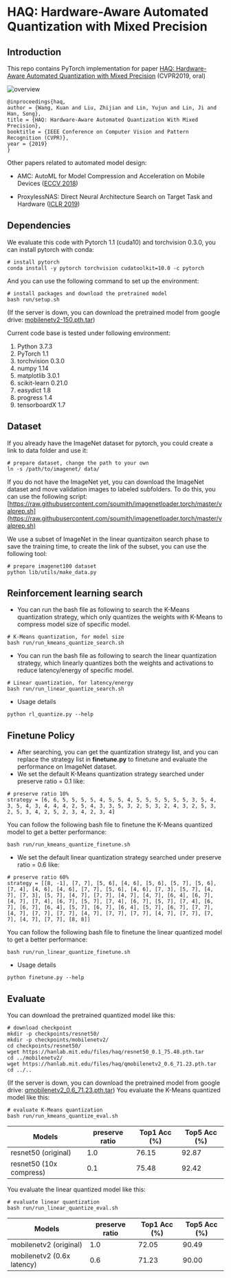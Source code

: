 
# HAQ: Hardware-Aware Automated Quantization with Mixed Precision

## Introduction

This repo contains PyTorch implementation for paper [HAQ: Hardware-Aware Automated Quantization with Mixed Precision](http://openaccess.thecvf.com/content_CVPR_2019/papers/Wang_HAQ_Hardware-Aware_Automated_Quantization_With_Mixed_Precision_CVPR_2019_paper.pdf) (CVPR2019, oral)

![overview](https://hanlab.mit.edu/projects/haq/images/overview.png)

```
@inproceedings{haq,
author = {Wang, Kuan and Liu, Zhijian and Lin, Yujun and Lin, Ji and Han, Song},
title = {HAQ: Hardware-Aware Automated Quantization With Mixed Precision},
booktitle = {IEEE Conference on Computer Vision and Pattern Recognition (CVPR)},
year = {2019}
}
```

Other papers related to automated model design:
- AMC: AutoML for Model Compression and Acceleration on Mobile Devices ([ECCV 2018](https://arxiv.org/abs/1802.03494))

- ProxylessNAS: Direct Neural Architecture Search on Target Task and Hardware ([ICLR 2019](https://arxiv.org/abs/1812.00332))

## Dependencies
We evaluate this code with Pytorch 1.1 (cuda10) and torchvision 0.3.0, you can install pytorch with conda:
```
# install pytorch
conda install -y pytorch torchvision cudatoolkit=10.0 -c pytorch
```
And you can use the following command to set up the environment:
```
# install packages and download the pretrained model
bash run/setup.sh
```
(If the server is down, you can download the pretrained model from google drive: [mobilenetv2-150.pth.tar](https://drive.google.com/open?id=1fZ1gNSzSZTQfJ0dL-bNYULNvZJxp_Y53))

Current code base is tested under following environment:
1. Python         3.7.3
2. PyTorch        1.1
3. torchvision    0.3.0
4. numpy          1.14
5. matplotlib     3.0.1
6. scikit-learn   0.21.0
7. easydict       1.8
8. progress       1.4
9. tensorboardX   1.7

## Dataset
If you already have the ImageNet dataset for pytorch, you could create a link to data folder and use it:
```
# prepare dataset, change the path to your own
ln -s /path/to/imagenet/ data/
```
If you do not have the ImageNet yet, you can download the ImageNet dataset and move validation images to labeled subfolders. To do this, you can use the following script: 
[https://raw.githubusercontent.com/soumith/imagenetloader.torch/master/valprep.sh](https://raw.githubusercontent.com/soumith/imagenetloader.torch/master/valprep.sh)

We use a subset of ImageNet in the linear quantizaiton search phase to save the training time, to create the link of the subset, you can use the following tool:
 ```
# prepare imagenet100 dataset
python lib/utils/make_data.py
```


## Reinforcement learning search
- You can run the bash file as following to search the K-Means quantization strategy, which only quantizes the weights with K-Means to compress model size of specific model.
```
# K-Means quantization, for model size
bash run/run_kmeans_quantize_search.sh
```
- You can run the bash file as following to search the linear quantization strategy, which linearly quantizes both the weights and activations to reduce latency/energy of specific model.
```
# Linear quantization, for latency/energy
bash run/run_linear_quantize_search.sh
```
- Usage details
```
python rl_quantize.py --help
```

## Finetune Policy
- After searching, you can get the quantization strategy list, and you can replace the strategy list in **finetune.py** to finetune and evaluate the performance on ImageNet dataset.
- We set the default K-Means quantization strategy searched under preserve ratio = 0.1 like:
```
# preserve ratio 10%
strategy = [6, 6, 5, 5, 5, 5, 4, 5, 5, 4, 5, 5, 5, 5, 5, 5, 3, 5, 4, 3, 5, 4, 3, 4, 4, 4, 2, 5, 4, 3, 3, 5, 3, 2, 5, 3, 2, 4, 3, 2, 5, 3, 2, 5, 3, 4, 2, 5, 2, 3, 4, 2, 3, 4]
```
You can follow the following bash file to finetune the K-Means quantized model to get a better performance:
```
bash run/run_kmeans_quantize_finetune.sh
```
- We set the default linear quantization strategy searched under preserve ratio = 0.6 like:
```
# preserve ratio 60%
strategy = [[8, -1], [7, 7], [5, 6], [4, 6], [5, 6], [5, 7], [5, 6], [7, 4], [4, 6], [4, 6], [7, 7], [5, 6], [4, 6], [7, 3], [5, 7], [4, 7], [7, 3], [5, 7], [4, 7], [7, 7], [4, 7], [4, 7], [6, 4], [6, 7], [4, 7], [7, 4], [6, 7], [5, 7], [7, 4], [6, 7], [5, 7], [7, 4], [6, 7], [6, 7], [6, 4], [5, 7], [6, 7], [6, 4], [5, 7], [6, 7], [7, 7], [4, 7], [7, 7], [7, 7], [4, 7], [7, 7], [7, 7], [4, 7], [7, 7], [7, 7], [4, 7], [7, 7], [8, 8]]
```
You can follow the following bash file to finetune the linear quantized model to get a better performance:
```
bash run/run_linear_quantize_finetune.sh
```
- Usage details
```
python finetune.py --help
```
## Evaluate
You can download the pretrained quantized model like this:
```
# download checkpoint
mkdir -p checkpoints/resnet50/
mkdir -p checkpoints/mobilenetv2/
cd checkpoints/resnet50/
wget https://hanlab.mit.edu/files/haq/resnet50_0.1_75.48.pth.tar
cd ../mobilenetv2/
wget https://hanlab.mit.edu/files/haq/qmobilenetv2_0.6_71.23.pth.tar
cd ../..
```
(If the server is down, you can download the pretrained model from google drive: [qmobilenetv2_0.6_71.23.pth.tar](https://drive.google.com/open?id=1oW1Jq17LIwcOckOzZPWDlKEhGWkZ3F_r))
You evaluate the K-Means quantized model like this:
```
# evaluate K-Means quantization
bash run/run_kmeans_quantize_eval.sh
```
| Models                   | preserve ratio | Top1 Acc (%) | Top5 Acc (%) |
| ------------------------ | -------------- | ------------ | ------------ |
| resnet50 (original)      |       1.0      |     76.15    |    92.87     |
| resnet50 (10x compress)  |       0.1      |     75.48    |    92.42     |

You evaluate the linear quantized model like this:
```
# evaluate linear quantization
bash run/run_linear_quantize_eval.sh
```

| Models                    | preserve ratio | Top1 Acc (%) | Top5 Acc (%) |
| ------------------------  | -------------- | ------------ | ------------ |
| mobilenetv2 (original)    |       1.0      |     72.05    |    90.49     |
| mobilenetv2 (0.6x latency)|       0.6      |     71.23    |    90.00     |


